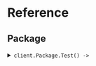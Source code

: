 # Reference
## Package
<details><summary><code>client.Package.Test() -> </code></summary>
<dl>
<dd>

#### 🔌 Usage

<dl>
<dd>

<dl>
<dd>

```ruby
client.package.test({
  for_:'for'
});
```
</dd>
</dl>
</dd>
</dl>

#### ⚙️ Parameters

<dl>
<dd>

<dl>
<dd>

**for_:** `String` 
    
</dd>
</dl>
</dd>
</dl>


</dd>
</dl>
</details>
